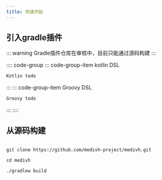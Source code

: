 ```yaml
---
title: 快速开始
---
```



## 引入gradle插件


::: warning
Gradle插件仓库在审核中，目前只能通过源码构建
:::



:::: code-group
::: code-group-item kotlin DSL
```kts
Kotlin todo
```
:::
::: code-group-item Groovy DSL
```gradle
Groovy todo
```
:::
::::



## 从源码构建

```shell

git clone https://github.com/medivh-project/medivh.git

cd medivh

./gradlew build
```
